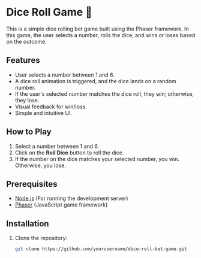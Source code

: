 # Dice Roll Game 🎲

This is a simple dice rolling bet game built using the Phaser framework. In this game, the user selects a number, rolls the dice, and wins or loses based on the outcome.

## Features
- User selects a number between 1 and 6.
- A dice roll animation is triggered, and the dice lands on a random number.
- If the user's selected number matches the dice roll, they win; otherwise, they lose.
- Visual feedback for win/loss.
- Simple and intuitive UI.

## How to Play
1. Select a number between 1 and 6.
2. Click on the **Roll Dice** button to roll the dice.
3. If the number on the dice matches your selected number, you win. Otherwise, you lose.

## Prerequisites

- [Node.js](https://nodejs.org/en/download/) (For running the development server)
- [Phaser](https://phaser.io/) (JavaScript game framework)

## Installation

1. Clone the repository:
   ```bash
   git clone https://github.com/yourusername/dice-roll-bet-game.git
